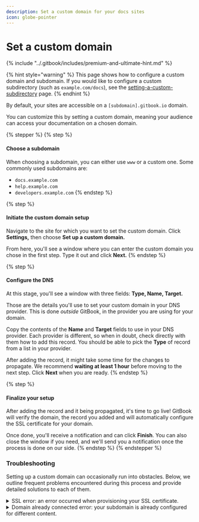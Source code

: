 ```yaml
---
description: Set a custom domain for your docs sites
icon: globe-pointer
---
```


# Set a custom domain

{% include "../.gitbook/includes/premium-and-ultimate-hint.md" %}

{% hint style="warning" %}
This page shows how to configure a custom domain and subdomain. If you would like to configure a custom subdirectory (such as `example.com/docs`), see the [setting-a-custom-subdirectory](setting-a-custom-subdirectory/ "mention") page.
{% endhint %}

By default, your sites are accessible on a `[subdomain].gitbook.io` domain.

You can customize this by setting a custom domain, meaning your audience can access your documentation on a chosen domain.

{% stepper %}
{% step %}
#### Choose a subdomain

When choosing a subdomain, you can either use `www` or a custom one. Some commonly used subdomains are:

* `docs.example.com`
* `help.example.com`
* `developers.example.com`
{% endstep %}

{% step %}
#### Initiate the custom domain setup

Navigate to the site for which you want to set the custom domain. Click **Settings,** then choose **Set up a custom domain.**

From here, you'll see a window where you can enter the custom domain you chose in the first step. Type it out and click **Next.**
{% endstep %}

{% step %}
#### Configure the DNS

At this stage, you'll see a window with three fields: **Type, Name, Target.**

Those are the details you'll use to set your custom domain in your DNS provider. This is done _outside_ GitBook, in the provider you are using for your domain.

Copy the contents of the **Name** and **Target** fields to use in your DNS provider. Each provider is different, so when in doubt, check directly with them how to add this record. You should be able to pick the **Type** of record from a list in your provider.

After adding the record, it might take some time for the changes to propagate. We recommend **waiting at least 1 hour** before moving to the next step. Click **Next** when you are ready.
{% endstep %}

{% step %}
#### Finalize your setup

After adding the record and it being propagated, it's time to go live! GitBook will verify the domain, the record you added and will automatically configure the SSL certificate for your domain.

Once done, you'll receive a notification and can click **Finish**. You can also close the window if you need, and we'll send you a notification once the process is done on our side.
{% endstep %}
{% endstepper %}

### Troubleshooting

Setting up a custom domain can occasionally run into obstacles. Below, we outline frequent problems encountered during this process and provide detailed solutions to each of them.

<details>

<summary>SSL error: an error occurred when provisioning your SSL certificate.</summary>

When a custom domain is set for your organization, collection, or space, we set up an SSL certificate on our end so that your documentation will load securely, over HTTPS.\
\
This happens automatically when you set your custom domain — you do not need to purchase or configure an SSL certificate.

Occasionally errors occur at this stage, usually when the CNAME record for the custom domain hasn't propagated.

In these cases, we can recommend the following:

1. Check that your CNAME record is set up correctly.\
   Please review our page about configuring DNS to help you with this.\
   If the CNAME record is incorrect, we won't be able to configure the SSL certificate and complete the custom domain set-up.
2. Allow _**at least one hour**_ between configuring the CNAME record and finalizing the custom domain setup.
3. Verify if the CNAME has propagated. You can try using a third-party DNS lookup tool, such as [WhatsMyDNS](https://www.whatsmydns.net/), to find out what the servers believe to be correct for your correct CNAME record.
4. If you are using Cloudflare, please confirm that you don’t have the record proxied [as explained here](https://developers.cloudflare.com/fundamentals/setup/manage-domains/pause-cloudflare/#disable-proxy-on-dns-records).

</details>

<details>

<summary>Domain already connected error: your subdomain is already configured for different content.</summary>

A custom domain assigned to a site must be unique. Attempting to use the same custom domain in more than one location will result in an error.

If this happens, you can click the link within the error message to look at the content the custom domain is already connected to. This may help you to decide what to do next.

It’s also possible that you might not have access to the content — if that’s the case, contact the support team and they can help you with your next steps.

The solution to this error will always be one of two things, however:

1. Choose a different custom domain; or
2. Disconnect the custom domain from the content it is already connected to, then reconnect it to the new content.

</details>
